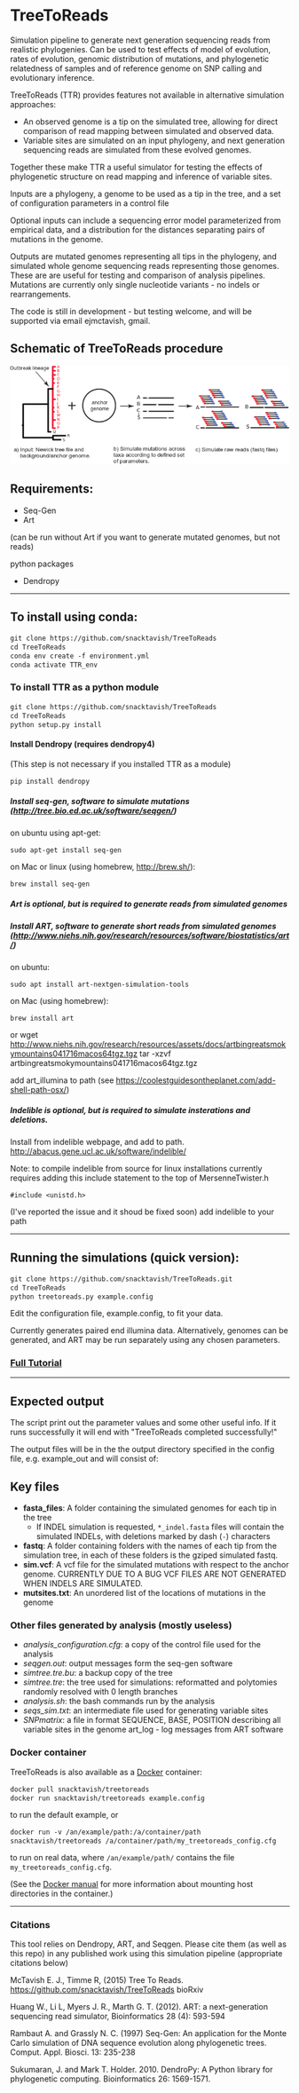# TreeToReads

Simulation pipeline to generate next generation sequencing reads from realistic phylogenies.
Can be used to test effects of model of evolution, rates of evolution,
genomic distribution of mutations, and phylogenetic relatedness of samples and of reference genome
on SNP calling and evolutionary inference.

TreeToReads (TTR) provides features not available in alternative simulation approaches:

  - An observed genome is a tip on the simulated tree, allowing for direct comparison of read mapping between simulated and observed data.
  - Variable sites are simulated on an input phylogeny, and next generation sequencing reads are simulated from these evolved genomes.

Together these make TTR a useful simulator for testing the effects of phylogenetic structure on read mapping and inference of variable sites.


Inputs are a phylogeny, a genome to be used as a tip in the tree,
and a set of configuration parameters in a control file

Optional inputs can include a sequencing error model parameterized from empirical data,
and a distribution for the distances separating pairs of mutations in the genome.

Outputs are mutated genomes representing all tips in the phylogeny,
and simulated whole genome sequencing reads representing those genomes.
These are are useful for testing and comparison of analysis pipelines.
Mutations are currently only single nucleotide variants - no indels or rearrangements.

The code is still in development - but testing welcome, and will be supported via email ejmctavish, gmail.

## Schematic of TreeToReads procedure
![](https://github.com/snacktavish/TreeToReads/blob/master/docs/TTR-figure.png?raw=true)

## Requirements:

-   Seq-Gen
-   Art

(can be run without Art if you want to generate mutated genomes, but not reads)

python packages
-   Dendropy


-------------------------

## To install using conda:
```
git clone https://github.com/snacktavish/TreeToReads
cd TreeToReads
conda env create -f environment.yml
conda activate TTR_env
```



### To install TTR as a python module

    git clone https://github.com/snacktavish/TreeToReads
    cd TreeToReads
    python setup.py install


#### Install Dendropy (requires dendropy4)
(This step is not necessary if you installed TTR as a module)

    pip install dendropy

##### Install seq-gen, software to simulate mutations (http://tree.bio.ed.ac.uk/software/seqgen/)
on ubuntu using apt-get:

    sudo apt-get install seq-gen

on Mac or linux (using homebrew, http://brew.sh/):

    brew install seq-gen


##### Art is optional, but is required to generate reads from simulated genomes
##### Install ART, software to generate short reads from simulated genomes (http://www.niehs.nih.gov/research/resources/software/biostatistics/art/)

on ubuntu:

    sudo apt install art-nextgen-simulation-tools

on Mac (using homebrew):

    brew install art
or
   wget http://www.niehs.nih.gov/research/resources/assets/docs/artbingreatsmokymountains041716macos64tgz.tgz
   tar -xzvf artbingreatsmokymountains041716macos64tgz.tgz

add art_illumina to path (see https://coolestguidesontheplanet.com/add-shell-path-osx/)

##### Indelible is optional, but is required to simulate insterations and deletions.

Install from indelible webpage, and add to path.
    http://abacus.gene.ucl.ac.uk/software/indelible/

Note: to compile indelible from source for linux installations currently requires adding this include statement to the top of MersenneTwister.h

    #include <unistd.h>

(I've reported the issue and it shoud be fixed soon)
add indelible to your path



-----------------------------------------------------------
## Running the simulations (quick version):

    git clone https://github.com/snacktavish/TreeToReads.git
    cd TreeToReads
    python treetoreads.py example.config

Edit the configuration file, example.config, to fit your data.

Currently generates paired end illumina data.
Alternatively, genomes can be generated, and ART may be
 run separately using any chosen parameters.

### [Full Tutorial](https://github.com/snacktavish/TreeToReads/blob/master/docs/tutorial.md)

---------------------------------------------------------
## Expected output
The script print out the parameter values and some other useful info.
If it runs successfully it will end with
"TreeToReads completed successfully!"

The output files will be in the the output directory specified in the
config file, e.g. example_out
and will consist of:

## Key files
- **fasta_files**: A folder containing the simulated genomes for each tip in the tree
  - If INDEL simulation is requested, `*_indel.fasta` files will contain the simulated INDELs, with deletions marked by dash (`-`) characters
- **fastq**: A folder containing folders with the names of each tip from the simulation tree, in each of these folders is the gziped simulated fastq.
- **sim.vcf**: A vcf file for the simulated mutations with respect to the anchor genome.
  CURRENTLY DUE TO A BUG VCF FILES ARE NOT GENERATED WHEN INDELS ARE SIMULATED.
- **mutsites.txt**: An unordered list of the locations of mutations in the genome

### Other files generated by analysis (mostly useless)
- *analysis_configuration.cfg*: a copy of the control file used for the analysis
- *seqgen.out*: output messages form the seq-gen software
- *simtree.tre.bu*: a backup copy of the tree
- *simtree.tre*: the tree used for simulations: reformatted and polytomies randomly resolved with 0 length branches
- *analysis.sh*: the bash commands run by the analysis
- *seqs_sim.txt*: an intermediate file used for generating variable sites
- *SNPmatrix*: a file in format SEQUENCE, BASE, POSITION describing all variable sites in the genome
art_log - log messages from ART software

### Docker container
TreeToReads is also available as a [Docker](https://www.docker.com/) container:

    docker pull snacktavish/treetoreads
    docker run snacktavish/treetoreads example.config

to run the default example, or

    docker run -v /an/example/path:/a/container/path snacktavish/treetoreads /a/container/path/my_treetoreads_config.cfg

to run on real data, where ```/an/example/path/``` contains the file ```my_treetoreads_config.cfg```.

(See the [Docker manual](http://docs.docker.com/engine/reference/run/#volume-shared-filesystems) for more information about mounting host directories in the container.)


----------------------------------------------------------------------------------------

### Citations
This tool relies on Dendropy, ART, and Seqgen.
Please cite them (as well as this repo) in any published work using this simulation pipeline (appropriate citations below)

McTavish E. J., Timme R, (2015) Tree To Reads. https://github.com/snacktavish/TreeToReads  bioRxiv

Huang W., Li L, Myers J. R., Marth G. T. (2012). ART: a next-generation sequencing read simulator, Bioinformatics 28 (4): 593-594

Rambaut A. and Grassly N. C. (1997) Seq-Gen: An application for the Monte Carlo simulation of DNA sequence evolution along phylogenetic trees. Comput. Appl. Biosci. 13: 235-238

Sukumaran, J. and Mark T. Holder. 2010. DendroPy: A Python library for phylogenetic computing. Bioinformatics 26: 1569-1571.

